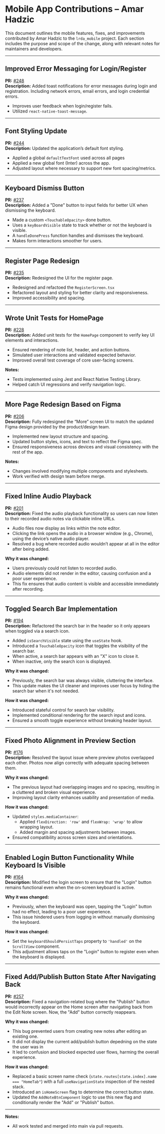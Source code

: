 # Mobile App Contributions – Amar Hadzic

This document outlines the mobile features, fixes, and improvements contributed by Amar Hadzic to the `lrda_mobile` project. Each section includes the purpose and scope of the change, along with relevant notes for maintainers and developers.

---

## Improved Error Messaging for Login/Register

**PR:** [#248](https://github.com/oss-slu/lrda_mobile/pull/248)  
**Description:** Added toast notifications for error messages during login and registration. Including network errors, email errors, and login credential errors.

- Improves user feedback when login/register fails.
- Utilized `react-native-toast-message`.

---

## Font Styling Update

**PR:** [#244](https://github.com/oss-slu/lrda_mobile/pull/244)  
**Description:** Updated the application’s default font styling.

- Applied a global `defaultTextFont` used across all pages
- Applied a new global font (Inter) across the app.
- Adjusted layout where necessary to support new font spacing/metrics.

---

## Keyboard Dismiss Button

**PR:** [#237](https://github.com/oss-slu/lrda_mobile/pull/237)  
**Description:** Added a "Done" button to input fields for better UX when dismissing the keyboard.

- Made a custom `<TouchableOpacity>` done button.
- Uses a `keyBoardVisible` state to track whether or not the keyboard is visible.
- A `handleDonePress` function handles and dismisses the keyboard.
- Makes form interactions smoother for users.

---

## Register Page Redesign

**PR:** [#235](https://github.com/oss-slu/lrda_mobile/pull/235)  
**Description:** Redesigned the UI for the register page.

- Redesigned and refactoed the `RegisterScreen.tsx`
- Refactored layout and styling for better clarity and responsiveness.
- Improved accessibility and spacing.

---

## Wrote Unit Tests for HomePage

**PR:** [#228](https://github.com/oss-slu/lrda_mobile/pull/228)  
**Description:** Added unit tests for the `HomePage` component to verify key UI elements and interactions.

- Ensured rendering of note list, header, and action buttons.
- Simulated user interactions and validated expected behavior.
- Improved overall test coverage of core user-facing screens.

**Notes:**
- Tests implemented using Jest and React Native Testing Library.
- Helped catch UI regressions and verify navigation logic.


---

## More Page Redesign Based on Figma

**PR:** [#206](https://github.com/oss-slu/lrda_mobile/pull/206)  
**Description:** Fully redesigned the “More” screen UI to match the updated Figma design provided by the product/design team.

- Implemented new layout structure and spacing.
- Updated button styles, icons, and text to reflect the Figma spec.
- Ensured responsiveness across devices and visual consistency with the rest of the app.

**Notes:**
- Changes involved modifying multiple components and stylesheets.
- Work verified with design team before merge.


---

## Fixed Inline Audio Playback

**PR:** [#201](https://github.com/oss-slu/lrda_mobile/pull/201)  
**Description:** Fixed the audio playback functionality so users can now listen to their recorded audio notes via clickable inline URLs.

- Audio files now display as links within the note editor.
- Clicking the link opens the audio in a browser window (e.g., Chrome), using the device’s native audio player.
- Resolved a bug where recorded audio wouldn’t appear at all in the editor after being added.

**Why it was changed:**
- Users previously could not listen to recorded audio.
- Audio elements did not render in the editor, causing confusion and a poor user experience.
- This fix ensures that audio content is visible and accessible immediately after recording.

---

## Toggled Search Bar Implementation

**PR:** [#194](https://github.com/oss-slu/lrda_mobile/pull/194)  
**Description:** Refactored the search bar in the header so it only appears when toggled via a search icon.

- Added `isSearchVisible` state using the `useState` hook.
- Introduced a `TouchableOpacity` icon that toggles the visibility of the search bar.
- When active, a search bar appears with an "X" icon to close it.
- When inactive, only the search icon is displayed.

**Why it was changed:**
- Previously, the search bar was always visible, cluttering the interface.
- This update makes the UI cleaner and improves user focus by hiding the search bar when it's not needed.

**How it was changed:**
- Introduced stateful control for search bar visibility.
- Implemented conditional rendering for the search input and icons.
- Ensured a smooth toggle experience without breaking header layout.

---

## Fixed Photo Alignment in Preview Section

**PR:** [#176](https://github.com/oss-slu/lrda_mobile/pull/176)  
**Description:** Resolved the layout issue where preview photos overlapped each other. Photos now align correctly with adequate spacing between them.

**Why it was changed:**
- The previous layout had overlapping images and no spacing, resulting in a cluttered and broken visual experience.
- Improving layout clarity enhances usability and presentation of media.

**How it was changed:**
- Updated `styles.mediaContainer`:
  - Applied `flexDirection: 'row'` and `flexWrap: 'wrap'` to allow wrapping layout.
  - Added margin and spacing adjustments between images.
- Ensured compatibility across screen sizes and orientations.

---

## Enabled Login Button Functionality While Keyboard Is Visible

**PR:** [#164](https://github.com/oss-slu/lrda_mobile/pull/164)  
**Description:** Modified the login screen to ensure that the "Login" button remains functional even when the on-screen keyboard is active.

**Why it was changed:**
- Previously, when the keyboard was open, tapping the "Login" button had no effect, leading to a poor user experience.
- This issue hindered users from logging in without manually dismissing the keyboard.

**How it was changed:**
- Set the `keyboardShouldPersistTaps` property to `'handled'` on the `ScrollView` component.
- This adjustment allows taps on the "Login" button to register even when the keyboard is displayed.

---

## Fixed Add/Publish Button State After Navigating Back

**PR:** [#257](https://github.com/oss-slu/lrda_mobile/pull/257)  
**Description:** Fixed a navigation-related bug where the "Publish" button would incorrectly appear on the Home screen after navigating back from the Edit Note screen. Now, the "Add" button correctly reappears.

**Why it was changed:**
- This bug prevented users from creating new notes after editing an existing one.
- It did not display the current add/publish button depedning on the state the user was in
- It led to confusion and blocked expected user flows, harming the overall experience.

**How it was changed:**
- Replaced a basic screen name check (`state.routes[state.index].name === "HomeTab"`) with a full `useNavigationState` inspection of the nested stack.
- Introduced an `isHomeScreen` flag to determine the correct button state.
- Updated the `AddNoteBtnComponent` logic to use this new flag and conditionally render the "Add" or "Publish" button.

---

**Notes:**
- All work tested and merged into main via pull requests.

